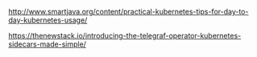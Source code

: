 http://www.smartjava.org/content/practical-kubernetes-tips-for-day-to-day-kubernetes-usage/

https://thenewstack.io/introducing-the-telegraf-operator-kubernetes-sidecars-made-simple/
